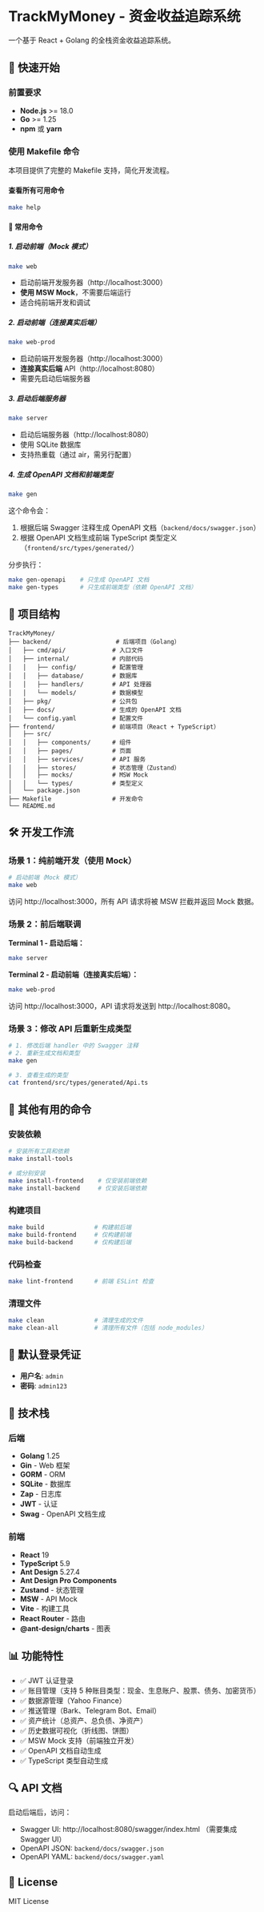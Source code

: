 # TrackMyMoney - 资金收益追踪系统

一个基于 React + Golang 的全栈资金收益追踪系统。

## 🚀 快速开始

### 前置要求

- **Node.js** >= 18.0
- **Go** >= 1.25
- **npm** 或 **yarn**

### 使用 Makefile 命令

本项目提供了完整的 Makefile 支持，简化开发流程。

#### 查看所有可用命令

```bash
make help
```

#### 🎯 常用命令

##### 1. 启动前端（Mock 模式）

```bash
make web
```

- 启动前端开发服务器（http://localhost:3000）
- **使用 MSW Mock**，不需要后端运行
- 适合纯前端开发和调试

##### 2. 启动前端（连接真实后端）

```bash
make web-prod
```

- 启动前端开发服务器（http://localhost:3000）
- **连接真实后端** API（http://localhost:8080）
- 需要先启动后端服务器

##### 3. 启动后端服务器

```bash
make server
```

- 启动后端服务器（http://localhost:8080）
- 使用 SQLite 数据库
- 支持热重载（通过 air，需另行配置）

##### 4. 生成 OpenAPI 文档和前端类型

```bash
make gen
```

这个命令会：
1. 根据后端 Swagger 注释生成 OpenAPI 文档（`backend/docs/swagger.json`）
2. 根据 OpenAPI 文档生成前端 TypeScript 类型定义（`frontend/src/types/generated/`）

分步执行：
```bash
make gen-openapi    # 只生成 OpenAPI 文档
make gen-types      # 只生成前端类型（依赖 OpenAPI 文档）
```

## 📁 项目结构

```
TrackMyMoney/
├── backend/                  # 后端项目（Golang）
│   ├── cmd/api/             # 入口文件
│   ├── internal/            # 内部代码
│   │   ├── config/          # 配置管理
│   │   ├── database/        # 数据库
│   │   ├── handlers/        # API 处理器
│   │   └── models/          # 数据模型
│   ├── pkg/                 # 公共包
│   ├── docs/                # 生成的 OpenAPI 文档
│   └── config.yaml          # 配置文件
├── frontend/                # 前端项目（React + TypeScript）
│   ├── src/
│   │   ├── components/      # 组件
│   │   ├── pages/           # 页面
│   │   ├── services/        # API 服务
│   │   ├── stores/          # 状态管理（Zustand）
│   │   ├── mocks/           # MSW Mock
│   │   └── types/           # 类型定义
│   └── package.json
├── Makefile                 # 开发命令
└── README.md
```

## 🛠️ 开发工作流

### 场景 1：纯前端开发（使用 Mock）

```bash
# 启动前端（Mock 模式）
make web
```

访问 http://localhost:3000，所有 API 请求将被 MSW 拦截并返回 Mock 数据。

### 场景 2：前后端联调

**Terminal 1 - 启动后端：**
```bash
make server
```

**Terminal 2 - 启动前端（连接真实后端）：**
```bash
make web-prod
```

访问 http://localhost:3000，API 请求将发送到 http://localhost:8080。

### 场景 3：修改 API 后重新生成类型

```bash
# 1. 修改后端 handler 中的 Swagger 注释
# 2. 重新生成文档和类型
make gen

# 3. 查看生成的类型
cat frontend/src/types/generated/Api.ts
```

## 🔧 其他有用的命令

### 安装依赖

```bash
# 安装所有工具和依赖
make install-tools

# 或分别安装
make install-frontend    # 仅安装前端依赖
make install-backend     # 仅安装后端依赖
```

### 构建项目

```bash
make build              # 构建前后端
make build-frontend     # 仅构建前端
make build-backend      # 仅构建后端
```

### 代码检查

```bash
make lint-frontend      # 前端 ESLint 检查
```

### 清理文件

```bash
make clean              # 清理生成的文件
make clean-all          # 清理所有文件（包括 node_modules）
```

## 📝 默认登录凭证

- **用户名**: `admin`
- **密码**: `admin123`

## 🎨 技术栈

### 后端
- **Golang** 1.25
- **Gin** - Web 框架
- **GORM** - ORM
- **SQLite** - 数据库
- **Zap** - 日志库
- **JWT** - 认证
- **Swag** - OpenAPI 文档生成

### 前端
- **React** 19
- **TypeScript** 5.9
- **Ant Design** 5.27.4
- **Ant Design Pro Components**
- **Zustand** - 状态管理
- **MSW** - API Mock
- **Vite** - 构建工具
- **React Router** - 路由
- **@ant-design/charts** - 图表

## 📊 功能特性

- ✅ JWT 认证登录
- ✅ 账目管理（支持 5 种账目类型：现金、生息账户、股票、债务、加密货币）
- ✅ 数据源管理（Yahoo Finance）
- ✅ 推送管理（Bark、Telegram Bot、Email）
- ✅ 资产统计（总资产、总负债、净资产）
- ✅ 历史数据可视化（折线图、饼图）
- ✅ MSW Mock 支持（前端独立开发）
- ✅ OpenAPI 文档自动生成
- ✅ TypeScript 类型自动生成

## 🔍 API 文档

启动后端后，访问：
- Swagger UI: http://localhost:8080/swagger/index.html （需要集成 Swagger UI）
- OpenAPI JSON: `backend/docs/swagger.json`
- OpenAPI YAML: `backend/docs/swagger.yaml`

## 📄 License

MIT License
